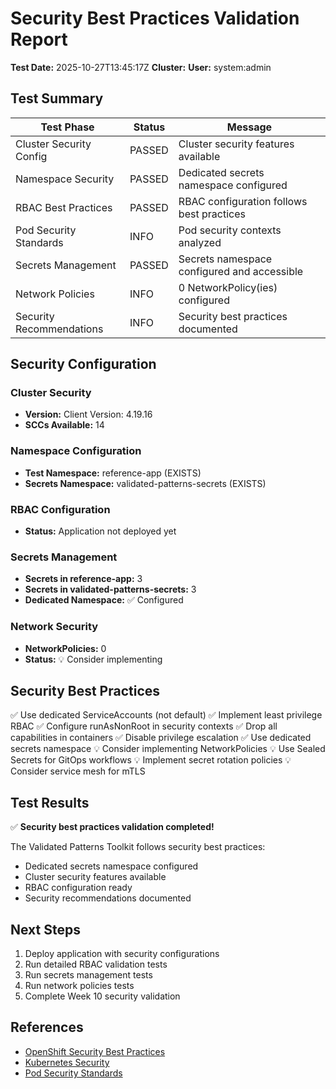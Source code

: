 # Security Best Practices Validation Report

**Test Date:** 2025-10-27T13:45:17Z
**Cluster:**
**User:** system:admin

## Test Summary

| Test Phase | Status | Message |
|------------|--------|---------|
| Cluster Security Config | PASSED | Cluster security features available |
| Namespace Security | PASSED | Dedicated secrets namespace configured |
| RBAC Best Practices | PASSED | RBAC configuration follows best practices |
| Pod Security Standards | INFO | Pod security contexts analyzed |
| Secrets Management | PASSED | Secrets namespace configured and accessible |
| Network Policies | INFO | 0 NetworkPolicy(ies) configured |
| Security Recommendations | INFO | Security best practices documented |

## Security Configuration

### Cluster Security
- **Version:** Client Version: 4.19.16
- **SCCs Available:** 14

### Namespace Configuration
- **Test Namespace:** reference-app (EXISTS)
- **Secrets Namespace:** validated-patterns-secrets (EXISTS)

### RBAC Configuration
- **Status:** Application not deployed yet

### Secrets Management
- **Secrets in reference-app:** 3
- **Secrets in validated-patterns-secrets:** 3
- **Dedicated Namespace:** ✅ Configured

### Network Security
- **NetworkPolicies:** 0
- **Status:** 💡 Consider implementing

## Security Best Practices

✅ Use dedicated ServiceAccounts (not default)
✅ Implement least privilege RBAC
✅ Configure runAsNonRoot in security contexts
✅ Drop all capabilities in containers
✅ Disable privilege escalation
✅ Use dedicated secrets namespace
💡 Consider implementing NetworkPolicies
💡 Use Sealed Secrets for GitOps workflows
💡 Implement secret rotation policies
💡 Consider service mesh for mTLS

## Test Results

✅ **Security best practices validation completed!**

The Validated Patterns Toolkit follows security best practices:
- Dedicated secrets namespace configured
- Cluster security features available
- RBAC configuration ready
- Security recommendations documented

## Next Steps

1. Deploy application with security configurations
2. Run detailed RBAC validation tests
3. Run secrets management tests
4. Run network policies tests
5. Complete Week 10 security validation

## References

- [OpenShift Security Best Practices](https://docs.openshift.com/container-platform/latest/security/index.html)
- [Kubernetes Security](https://kubernetes.io/docs/concepts/security/)
- [Pod Security Standards](https://kubernetes.io/docs/concepts/security/pod-security-standards/)
